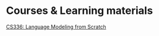 # Courses & Learning materials

[CS336: Language Modeling from Scratch](https://stanford-cs336.github.io/spring2025/)

